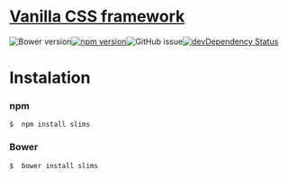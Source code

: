 # [Vanilla CSS framework](http://gitscrum.github.io/slims/)
![Bower version](https://img.shields.io/bower/v/slims.svg?style=flat-square)[![npm version](https://img.shields.io/npm/v/slims.svg?style=flat-square)](https://www.npmjs.com/package/slims)![GitHub issue](https://img.shields.io/github/issues/gitscrum/slims.svg?style=flat-square)[![devDependency Status](https://david-dm.org/gitscrum/slims/dev-status.svg?style=flat-square)](https://david-dm.org/gitscrum/Slims#info=devDependencies)

# Instalation
### npm
```console 
$  npm install slims
```

### Bower
```console 
$  bower install slims
```
